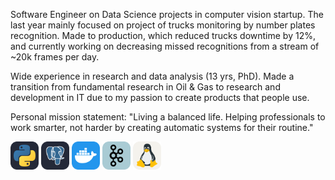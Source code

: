 Software Engineer on Data Science projects in computer vision startup. The last year mainly focused on project of trucks monitoring by number plates recognition. Made to production, which reduced trucks downtime by 12%, and currently working on decreasing missed recognitions from a stream of ~20k frames per day.

Wide experience in research and data analysis (13 yrs, PhD). Made a transition from fundamental research in Oil & Gas to research and development in IT due to my passion to create products that people use.

Personal mission statement: "Living a balanced life. Helping professionals to work smarter, not harder by creating automatic systems for their routine."

<img src="https://github.com/geserdugarov/geserdugarov.github.io/blob/main/icons/python-dark.svg" width="45" alt="Python" title="Python"> <img src="https://github.com/geserdugarov/geserdugarov.github.io/blob/main/icons/postgres-dark.svg" width="45" alt="PostgreSQL" title="PostgreSQL"> <img src="https://github.com/geserdugarov/geserdugarov.github.io/blob/main/icons/docker.svg" width="45" alt="Docker" title="Docker"> <img src="https://github.com/geserdugarov/geserdugarov.github.io/blob/main/icons/apache-kafka.svg" width="45" alt="Apache Kafka" title="Apache Kafka"> <img src="https://github.com/geserdugarov/geserdugarov.github.io/blob/main/icons/linux-light.svg" width="45" alt="Linux" title="Linux">
